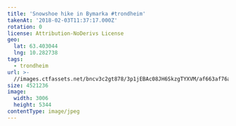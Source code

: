 ```yaml
---
title: 'Snowshoe hike in Bymarka #trondheim'
takenAt: '2018-02-03T11:37:17.000Z'
rotation: 0
license: Attribution-NoDerivs License
geo:
  lat: 63.403044
  lng: 10.282738
tags:
  - trondheim
url: >-
  //images.ctfassets.net/bncv3c2gt878/3p1jEBAc08JH6SkzgTYXVM/af663af76ac775fcf07f57babb2f05d0/snowshoe-hike-in-bymarka-trondheim_39163715475_o
size: 4521236
image:
  width: 3006
  height: 5344
contentType: image/jpeg
---
```


